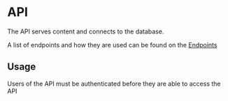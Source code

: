 # API

The API serves content and connects to the database. 

A list of endpoints and how they are used can be found on the [Endpoints](endpoints)

## Usage
Users of the API must be authenticated before they are able to access the API